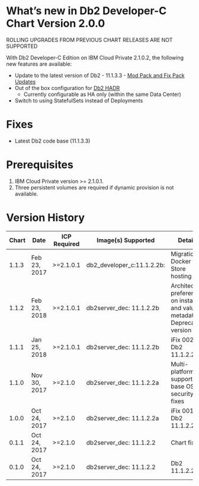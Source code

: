 # What’s new in Db2 Developer-C Chart Version 2.0.0

ROLLING UPGRADES FROM PREVIOUS CHART RELEASES ARE NOT SUPPORTED

With Db2 Developer-C Edition on IBM Cloud Private 2.1.0.2, the following new
features are available:

* Update to the latest version of Db2 - 11.1.3.3 - [Mod Pack and Fix Pack Updates](https://www.ibm.com/support/knowledgecenter/en/SSEPGG_11.1.0/com.ibm.db2.luw.wn.doc/doc/c0061179.html)
* Out of the box configuration for [Db2 HADR](https://www.ibm.com/support/knowledgecenter/en/SSEPGG_11.1.0/com.ibm.db2.luw.admin.ha.doc/doc/c0011267.html)
  - Currently configurable as HA only (within the same Data Center)
* Switch to using StatefulSets instead of Deployments

# Fixes
* Latest Db2 code base (11.1.3.3)

# Prerequisites
1. IBM Cloud Private version >= 2.1.0.1.
2. Three persistent volumes are required if dynamic provision is not available. 

# Version History

| Chart | Date        | ICP Required | Image(s) Supported | Details |
| ----- | ----------- | ------------ | ------------------ | ------- | 
| 1.1.3 | Feb 23, 2017| >=2.1.0.1    | db2_developer_c:11.1.2.2b:  | Migration to Docker Store hosting 
| 1.1.2 | Feb 23, 2018| >=2.1.0.1    | db2server_dec: 11.1.2.2b | Architecture preferences on install and values metadata. Deprecated version |
| 1.1.1 | Jan 25, 2018| >=2.1.0.1    | db2server_dec: 11.1.2.2b | iFix 002 for Db2 11.1.2.2 |
| 1.1.0 | Nov 30, 2017| >=2.1.0      | db2server_dec: 11.1.2.2a | Multi-platform support and base OS security fixes |
| 1.0.0 | Oct 24, 2017| >=2.1.0      | db2server_dec: 11.1.2.2a | iFix 001 for Db2 11.1.2.2 |
| 0.1.1 | Oct 24, 2017| >=2.1.0      | db2server_dec: 11.1.2.2  | Chart fixes |
| 0.1.0 | Oct 24, 2017| >=2.1.0      | db2server_dec: 11.1.2.2  | Db2 11.1.2.2 |

